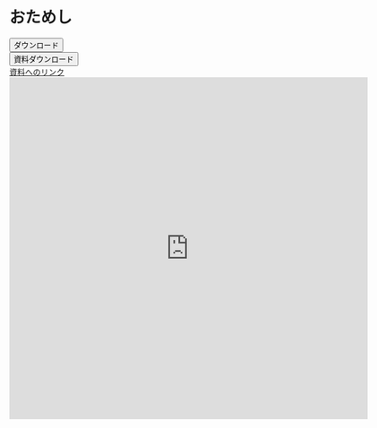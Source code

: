 # おためし

<div>
    <a href="a.txt" class="download-button" download>
        <button>ダウンロード</button>
    </a>
</div>

<div>
    <a href="https://mimneko.github.io/class-materials/math-1/数学Ⅰ.pdf" class="download-button" download="数学Ⅰ.pdf">
        <button>資料ダウンロード</button>
    </a>
</div>

<div>
    <a href="https://mimneko.github.io/class-materials/math-1/数学Ⅰ.pdf" class="download-button">
        <span>資料へのリンク</span>
    </a>
</div>

<head>
    <style>
        .xpWfed {
            display: none;
        }
    </style>
</head>

<iframe src="https://docs.google.com/forms/d/e/1FAIpQLScxs9rUyzTePbnvvHNXCXuelK3UyySqAIYvGnHDz-danMJEtA/viewform?embedded=true" width="640" height="611" frameborder="0" marginheight="0" marginwidth="0">読み込んでいます…</iframe>
